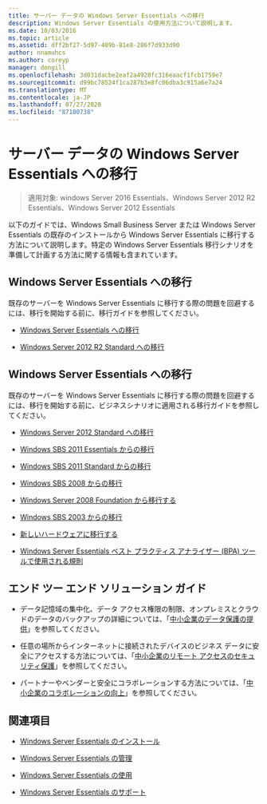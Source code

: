 ```yaml
---
title: サーバー データの Windows Server Essentials への移行
description: Windows Server Essentials の使用方法について説明します。
ms.date: 10/03/2016
ms.topic: article
ms.assetid: dff2bf27-5d97-409b-81e8-286f7d933d90
author: nnamuhcs
ms.author: coreyp
manager: dongill
ms.openlocfilehash: 3d031dacbe2eaf2a4928fc316eaacf1fcb1759e7
ms.sourcegitcommit: d99bc78524f1ca287b3e8fc06dba3c915a6e7a24
ms.translationtype: MT
ms.contentlocale: ja-JP
ms.lasthandoff: 07/27/2020
ms.locfileid: "87180738"
---
```

# <a name="migrate-server-data-to-windows-server-essentials"></a>サーバー データの Windows Server Essentials への移行

>適用対象: windows Server 2016 Essentials、Windows Server 2012 R2 Essentials、Windows Server 2012 Essentials

以下のガイドでは、Windows Small Business Server または Windows Server Essentials の既存のインストールから Windows Server Essentials に移行する方法について説明します。特定の Windows Server Essentials 移行シナリオを準備して計画する方法に関する情報も含まれています。

## <a name="migrate-to-windows-server-essentials"></a>Windows Server Essentials への移行
 既存のサーバーを Windows Server Essentials に移行する際の問題を回避するには、移行を開始する前に、移行ガイドを参照してください。


-   [Windows Server Essentials への移行](Migrate-from-Previous-Versions-to-Windows-Server-Essentials-or-Windows-Server-Essentials-Experience.md)

-   [Windows Server 2012 R2 Standard への移行](Transition-from-Windows-Server-2012-R2-Essentials-to-Windows-Server-2012-R2-Standard.md)


## <a name="migrate-to-windows-server-essentials"></a>Windows Server Essentials への移行
 既存のサーバーを Windows Server Essentials に移行する際の問題を回避するには、移行を開始する前に、ビジネスシナリオに適用される移行ガイドを参照してください。


-   [Windows Server 2012 Standard への移行](Transition-from-Windows-Server-2012-Essentials-to-Windows-Server-2012-Standard.md)

-   [Windows SBS 2011 Essentials からの移行](Migrate-Windows-Small-Business-Server-2011-Essentials-to-Windows-Server-Essentials.md)

-   [Windows SBS 2011 Standard からの移行](Migrate-Windows-Small-Business-Server-2011-Standard-to-Windows-Server-Essentials.md)

-   [Windows SBS 2008 からの移行](Migrate-Windows-Small-Business-Server-2008-to-Windows-Server-Essentials.md)

-   [Windows Server 2008 Foundation から移行する](Migrate-Windows-Server-2008-Foundation-to-Windows-Server-Essentials.md)

-   [Windows SBS 2003 からの移行](Migrate-Windows-Small-Business-Server-2003-to-Windows-Server-Essentials.md)

-   [新しいハードウェアに移行する](Migrate-Windows-Server-Essentials-to-New-Hardware.md)

-   [Windows Server Essentials ベスト プラクティス アナライザー (BPA) ツールで使用される規則](Rules-used-by-the-Windows-Server-Essentials-Best-Practices-Analyzer--BPA--Tool.md)


## <a name="end-to-end-solution-guides"></a>エンド ツー エンド ソリューション ガイド

-    データ記憶域の集中化、データ アクセス権限の制限、オンプレミスとクラウドのデータのバックアップの詳細については、「[中小企業のデータ保護の提供](https://technet.microsoft.com/library/dn582043.aspx)」を参照してください。

-    任意の場所からインターネットに接続されたデバイスのビジネス データに安全にアクセスする方法については、「[中小企業のリモート アクセスのセキュリティ保護](https://technet.microsoft.com/library/dn629457.aspx)」を参照してください。

-    パートナーやベンダーと安全にコラボレーションする方法については、「[中小企業のコラボレーションの向上](https://technet.microsoft.com/library/dn747893.aspx)」を参照してください。

## <a name="see-also"></a>関連項目

-   [Windows Server Essentials のインストール](../install/Install-Windows-Server-Essentials.md)

-   [Windows Server Essentials の管理](../manage/Manage-Windows-Server-Essentials.md)

-   [Windows Server Essentials の使用](../use/Use-Windows-Server-Essentials.md)

-   [Windows Server Essentials のサポート](../support/Support-Windows-Server-Essentials.md)
